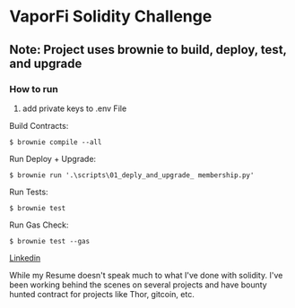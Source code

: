 # VaporFi Solidity Challenge
## Note: Project uses brownie to build, deploy, test, and upgrade

### How to run 

1. add private keys to .env File

Build Contracts:

    $ brownie compile --all
    
Run Deploy + Upgrade:

    $ brownie run '.\scripts\01_deply_and_upgrade_ membership.py'
    
Run Tests:

    $ brownie test 
    
Run Gas Check:

    $ brownie test --gas  
   
[Linkedin](https://www.linkedin.com/in/tyroneharrisjr/)
    
While my Resume doesn't speak much to what I've done with solidity. I've been working behind the scenes on several projects and have bounty hunted contract for projects like Thor, gitcoin, etc.  
